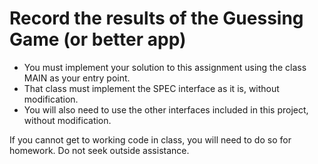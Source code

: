 # Record the results of the Guessing Game (or better app)

* You must implement your solution to this assignment using the class MAIN as your entry point.
* That class must implement the SPEC interface as it is, without modification.
* You will also need to use the other interfaces included in this project, without modification.

If you cannot get to working code in class, you will need to do so for homework.
Do not seek outside assistance.